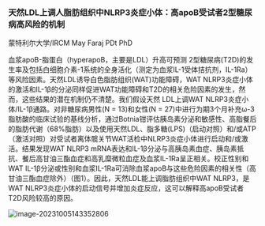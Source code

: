 ### 天然LDL上调人脂肪组织中NLRP3炎症小体：高apoB受试者2型糖尿病高风险的机制

蒙特利尔大学/IRCM May Faraj PDt PhD

血浆apoB-脂蛋白（hyperapoB，主要是LDL）升高可预测 2型糖尿病(T2D)的发生率及包括白细胞介素-1系统的全身活化（测定为血浆IL-1受体拮抗剂，IL-1Ra）等风险因素。天然LDL诱导白色脂肪组织(WAT)功能障碍，WAT NLRP3炎症小体的激活和IL-1β的分泌同样促进WAT功能障碍和T2D的相关危险因素的发生，然而，这些结果的潜在机制仍不清楚。我们假设天然 LDL上调WAT NLRP3炎症小体/IL-1β通路。对非糖尿病男性(N = 13)和女性(N = 27)中进行为期3个月补充ω-3脂肪酸的临床试验的基线分析，通过Botnia钳评估胰岛素分泌和敏感性、高脂餐后的脂肪代谢（68%脂肪）以及使用天然LDL、脂多糖(LPS)（启动对照）和/或ATP（激活对照）对受试者离体髋关节WAT活检中NLRP3炎症小体进行启动和/或激活。结果发现WAT NLRP3 mRNA表达和IL-1β分泌与高胰岛素血症、胰岛素抵抗、餐后高甘油三酯血症和高乳糜微粒血症及血浆IL-1Ra呈正相关。校正性别和WAT IL-1β分泌或性别和血浆IL-1Ra可消除血浆apoB与这些危险因素的相关性（高甘油三酯血症除外）（图1）。因此，天然LDL能上调脂肪组织中WAT NLRP3，是WAT NLRP3炎症小体的启动信号并增加炎症反应，这可以解释高apoB受试者T2D风险较高的原因。



![image-20231005143352806](https://p.ipic.vip/dna3jy.png)